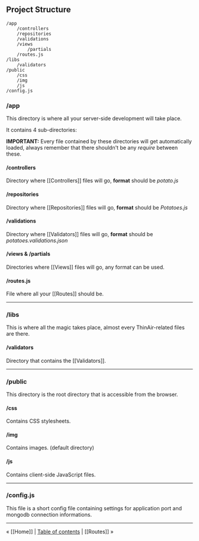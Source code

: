 ## Project Structure

```
/app
    /controllers
    /repositories
    /validations
    /views
        /partials
    /routes.js
/libs
    /validators
/public
    /css
    /img
    /js
/config.js
```

### /app
This directory is where all your server-side development will take place. 

It contains 4 sub-directories:

**IMPORTANT:** Every file contained by these directories will get automatically loaded, always remember that there shouldn't be any _require_ between these.

#### /controllers
Directory where [[Controllers]] files will go, **format** should be _potato.js_

#### /repositories
Directory where [[Repositories]] files will go, **format** should be _Potatoes.js_

#### /validations
Directory where [[Validators]] files will go, **format** should be _potatoes.validations.json_

#### /views & /partials
Directories where [[Views]] files will go, any format can be used.

#### /routes.js
File where all your [[Routes]] should be.

***

### /libs
This is where all the magic takes place, almost every ThinAir-related files are there.

#### /validators
Directory that contains the [[Validators]].

***

### /public
This directory is the root directory that is accessible from the browser.

#### /css
Contains CSS stylesheets.

#### /img
Contains images. (default directory)

#### /js
Contains client-side JavaScript files.

***

### /config.js
This file is a short config file containing settings for application port and mongodb connection informations.

***

« [[Home]] | [Table of contents](https://github.com/tbergeron/ThinAir/wiki) | [[Routes]] »